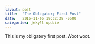 ```yaml
---
layout: post
title:  "The Obligatory First Post"
date:   2016-11-06 19:12:38 -0500
categories: jekyll update
---
```


This is my obligatory first post. Woot woot.